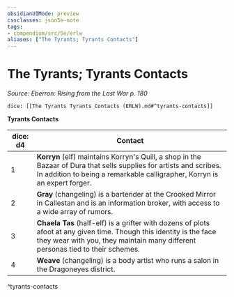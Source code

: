```yaml
---
obsidianUIMode: preview
cssclasses: json5e-note
tags:
- compendium/src/5e/erlw
aliases: ["The Tyrants; Tyrants Contacts"]
---
```

# The Tyrants; Tyrants Contacts
*Source: Eberron: Rising from the Last War p. 180* 

`dice: [[The Tyrants Tyrants Contacts (ERLW).md#^tyrants-contacts]]`

**Tyrants Contacts**

| dice: d4 | Contact |
|----------|---------|
| 1 | **Korryn** (elf) maintains Korryn's Quill, a shop in the Bazaar of Dura that sells supplies for artists and scribes. In addition to being a remarkable calligrapher, Korryn is an expert forger. |
| 2 | **Gray** (changeling) is a bartender at the Crooked Mirror in Callestan and is an information broker, with access to a wide array of rumors. |
| 3 | **Chaela Tas** (half-elf) is a grifter with dozens of plots afoot at any given time. Though this identity is the face they wear with you, they maintain many different personas tied to their schemes. |
| 4 | **Weave** (changeling) is a body artist who runs a salon in the Dragoneyes district. |
^tyrants-contacts